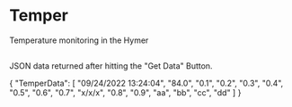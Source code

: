 # Temper
Temperature monitoring in the Hymer


##
JSON data returned after hitting the "Get Data" Button.

{
	"TemperData": [
		"09/24/2022 13:24:04",
		"84.0",
		"0.1",
		"0.2",
		"0.3",
		"0.4",
		"0.5",
		"0.6",
		"0.7",
		"x/x/x",
		"0.8",
		"0.9",
		"aa",
		"bb",
		"cc",
		"dd"
	]
}
